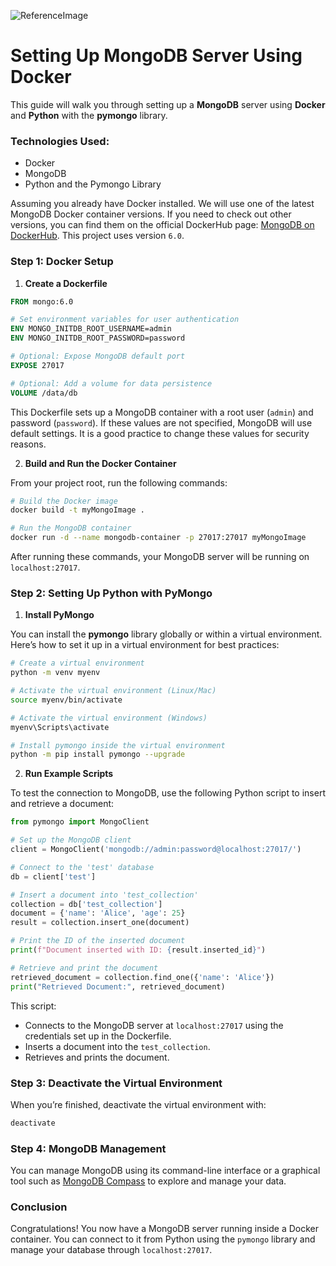 ![ReferenceImage](/images/🗄DataBases_&_Storage 📁.png)
# Setting Up MongoDB Server Using Docker

This guide will walk you through setting up a **MongoDB** server using **Docker** and **Python** with the **pymongo** library.

### Technologies Used:
- Docker
- MongoDB
- Python and the Pymongo Library

Assuming you already have Docker installed. We will use one of the latest MongoDB Docker container versions. If you need to check out other versions, you can find them on the official DockerHub page: [MongoDB on DockerHub](https://hub.docker.com/_/mongo). This project uses version `6.0`.

### Step 1: Docker Setup

1. **Create a Dockerfile**

```dockerfile
FROM mongo:6.0

# Set environment variables for user authentication
ENV MONGO_INITDB_ROOT_USERNAME=admin
ENV MONGO_INITDB_ROOT_PASSWORD=password

# Optional: Expose MongoDB default port
EXPOSE 27017

# Optional: Add a volume for data persistence
VOLUME /data/db
```

This Dockerfile sets up a MongoDB container with a root user (`admin`) and password (`password`). If these values are not specified, MongoDB will use default settings. It is a good practice to change these values for security reasons.

2. **Build and Run the Docker Container**

From your project root, run the following commands:

```bash
# Build the Docker image
docker build -t myMongoImage .

# Run the MongoDB container
docker run -d --name mongodb-container -p 27017:27017 myMongoImage
```

After running these commands, your MongoDB server will be running on `localhost:27017`.

### Step 2: Setting Up Python with PyMongo

1. **Install PyMongo**

You can install the **pymongo** library globally or within a virtual environment. Here’s how to set it up in a virtual environment for best practices:

```bash
# Create a virtual environment
python -m venv myenv

# Activate the virtual environment (Linux/Mac)
source myenv/bin/activate

# Activate the virtual environment (Windows)
myenv\Scripts\activate

# Install pymongo inside the virtual environment
python -m pip install pymongo --upgrade
```

2. **Run Example Scripts**

To test the connection to MongoDB, use the following Python script to insert and retrieve a document:

```python
from pymongo import MongoClient

# Set up the MongoDB client
client = MongoClient('mongodb://admin:password@localhost:27017/')

# Connect to the 'test' database
db = client['test']

# Insert a document into 'test_collection'
collection = db['test_collection']
document = {'name': 'Alice', 'age': 25}
result = collection.insert_one(document)

# Print the ID of the inserted document
print(f"Document inserted with ID: {result.inserted_id}")

# Retrieve and print the document
retrieved_document = collection.find_one({'name': 'Alice'})
print("Retrieved Document:", retrieved_document)
```

This script:
- Connects to the MongoDB server at `localhost:27017` using the credentials set up in the Dockerfile.
- Inserts a document into the `test_collection`.
- Retrieves and prints the document.

### Step 3: Deactivate the Virtual Environment

When you’re finished, deactivate the virtual environment with:

```bash
deactivate
```

### Step 4: MongoDB Management

You can manage MongoDB using its command-line interface or a graphical tool such as [MongoDB Compass](https://www.mongodb.com/products/compass) to explore and manage your data.

### Conclusion

Congratulations! You now have a MongoDB server running inside a Docker container. You can connect to it from Python using the `pymongo` library and manage your database through `localhost:27017`.

